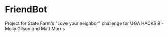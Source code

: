 # FriendBot
 Project for State Farm's "Love your neighbor" challenge for UGA HACKS 8 - Molly Gilson and Matt Morris 
